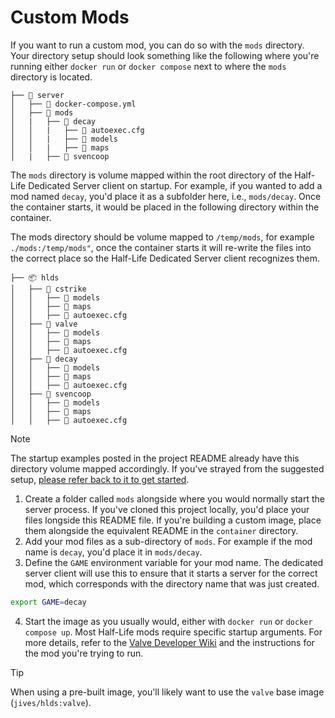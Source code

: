 # Custom Mods

If you want to run a custom mod, you can do so with the `mods` directory. Your directory setup should look something like the following where you're running either `docker run` or `docker compose` next to where the `mods` directory is located.

```
├── 📂 server
│   ├── 📜 docker-compose.yml
│   ├── 📂 mods
│   |   ├── 📂 decay
│   │   |   ├── 📜 autoexec.cfg
│   │   |   ├── 📂 models
│   │   |   ├── 📂 maps
│   |   ├── 📂 svencoop
```

The `mods` directory is volume mapped within the root directory of the Half-Life Dedicated Server client on startup. For example, if you wanted to add a mod named `decay`, you'd place it as a subfolder here, i.e., `mods/decay`. Once the container starts, it would be placed in the following directory within the container.

The mods directory should be volume mapped to `/temp/mods`, for example `./mods:/temp/mods"`, once the container starts it will re-write the files into the correct place so the Half-Life Dedicated Server client recognizes them.

```
├── 📦 hlds
│   ├── 📂 cstrike
│   │   ├── 📂 models
│   │   ├── 📂 maps
│   │   ├── 📜 autoexec.cfg
│   ├── 📂 valve
│   │   ├── 📂 models
│   │   ├── 📂 maps
│   │   ├── 📜 autoexec.cfg
│   ├── 📂 decay
│   │   ├── 📂 models
│   │   ├── 📂 maps
│   │   ├── 📜 autoexec.cfg
│   ├── 📂 svencoop
│   │   ├── 📂 models
│   │   ├── 📂 maps
│   │   ├── 📜 autoexec.cfg
```

> [!NOTE]  
> The startup examples posted in the project README already have this directory volume mapped accordingly. If you've strayed from the suggested setup, [please refer back to it to get started](../README.md).

1. Create a folder called `mods` alongside where you would normally start the server process. If you've cloned this project locally, you'd place your files longside this README file. If you're building a custom image, place them alongside the equivalent README in the `container` directory.
2. Add your mod files as a sub-directory of `mods`. For example if the mod name is `decay`, you'd place it in `mods/decay`.
3. Define the `GAME` environment variable for your mod name. The dedicated server client will use this to ensure that it starts a server for the correct mod, which corresponds with the directory name that was just created.

```bash
export GAME=decay
```

4. Start the image as you usually would, either with `docker run` or `docker compose up`. Most Half-Life mods require specific startup arguments. For more details, refer to the [Valve Developer Wiki](https://developer.valvesoftware.com/wiki/Half-Life_Dedicated_Server) and the instructions for the mod you're trying to run.

> [!TIP]  
> When using a pre-built image, you'll likely want to use the `valve` base image (`jives/hlds:valve`).

